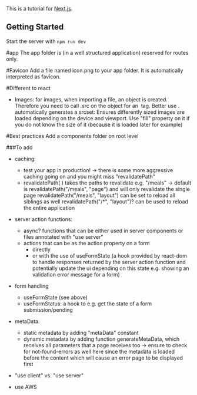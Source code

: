 This is a tutorial for [Next.js](https://nextjs.org/).

## Getting Started

Start the server with
`npm run dev`

#app
The app folder is (in a well structured application) reserved for routes only.

#Favicon
Add a file named icon.png to your app folder. It is automatically interpreted as favicon.

#Different to react
- Images: for images, when importing a file, an object is created. Therefore you need to call .src on the object for an <img> tag. Better use <Image>.
  <Image> automatically generates a srcset: Ensures differently sized images are loaded depending on the device and viewport.
  Use "fill" property on it if you do not know the size of it (because it is loaded later for example)

#Best practices
Add a components folder on root level


###To add
- caching: 
	- test your app in production! -> there is some more aggressive caching going on and you might miss "revalidatePath"
	- revalidatePath( ) takes the paths to revalidate
		e.g. "/meals" -> default is revalidatePath("/meals", "page") and will only revalidate the single page
		revalidatePath("/meals", "layout") can be set to reload all siblings as well
		revalidatePath("/*", "layout")? can be used to reload the entire application

- server action functions:
	- async? functions that can be either used in server components or files annotated with "use server"
	- actions that can be as the action property on a form
		- directly
		- or with the use of useFormState
			(a hook provided by react-dom to handle responses returned by the server action function and potentially update the ui depending on this state 
			 e.g. showing an validation error message for a form)
	
- form handling
	- useFormState (see above)
	- useFormStatus: a hook to e.g. get the state of a form submission/pending
	

- metaData:
	- static metadata by adding "metaData" constant
	- dynamic metadata by adding function generateMetaData, which receives all parameters that a page receives too
		-> ensure to check for not-found-errors as well here since the metadata is loaded before the content
			which will cause an error page to be displayed first

- "use client" vs. "use server"

- use AWS
